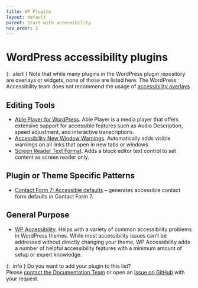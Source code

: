 ```yaml
---
title: WP Plugins
layout: default
parent: Start with accessibility
nav_order: 2
---
```


# WordPress accessibility plugins

{: .alert }
Note that while many plugins in the WordPress plugin repository are overlays or widgets, none of those are listed here. The WordPress Accessibility team does not recommend the usage of [accessibility overlays](https://overlayfactsheet.com/en/).

## Editing Tools

- [Able Player for WordPress](https://wordpress.org/plugins/ableplayer/). Able Player is a media player that offers extensive support for accessible features such as Audio Description, speed adjustment, and interactive transcriptions.
- [Accessibility New Window Warnings](https://wordpress.org/plugins/accessibility-new-window-warnings/).  Automatically adds visible warnings on all links that open in new tabs or windows
- [Screen Reader Text Format](https://wordpress.org/plugins/screen-reader-text-format/). Adds a block editor text control to set content as screen reader only.

## Plugin or Theme Specific Patterns

- [Contact Form 7: Accessible defaults](https://wordpress.org/plugins/contact-form-7-accessible-defaults/) – generates accessible contact form defaults in Contact Form 7.

## General Purpose

- [WP Accessibility](https://wordpress.org/extend/plugins/wp-accessibility/). Helps with a variety of common accessibility problems in WordPress themes. While most accessibility issues can’t be addressed without directly changing your theme, WP Accessibility adds a number of helpful accessibility features with a minimum amount of setup or expert knowledge.

{: .info }
Do you want to add your plugin to this list?   
Please [contact the Documentation Team]({{site.baseurl}}/docs/contact/) or open an [issue on GitHub](https://github.com/wpaccessibility/wp-a11y-docs/issues) with your request.
